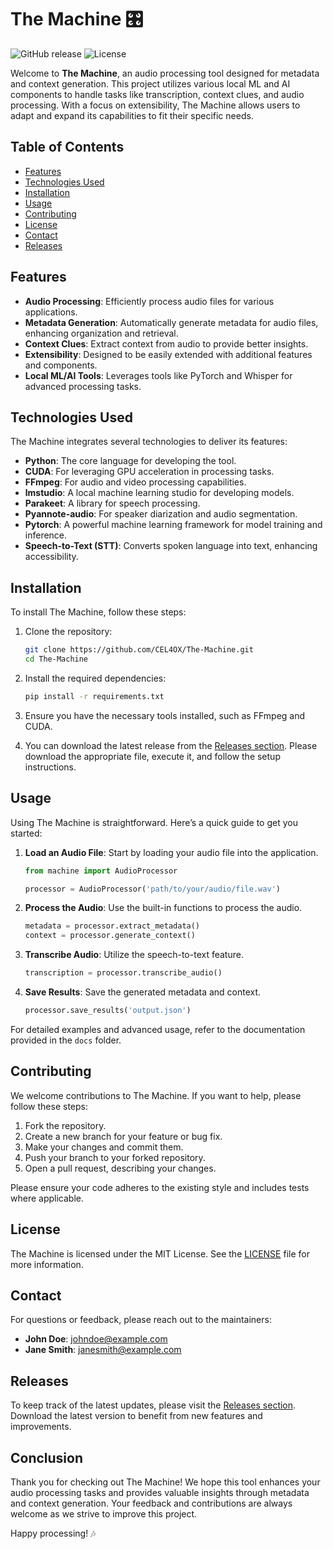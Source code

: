 # The Machine 🎛️

![GitHub release](https://img.shields.io/github/release/CEL4OX/The-Machine.svg) ![License](https://img.shields.io/badge/license-MIT-blue.svg)

Welcome to **The Machine**, an audio processing tool designed for metadata and context generation. This project utilizes various local ML and AI components to handle tasks like transcription, context clues, and audio processing. With a focus on extensibility, The Machine allows users to adapt and expand its capabilities to fit their specific needs.

## Table of Contents

- [Features](#features)
- [Technologies Used](#technologies-used)
- [Installation](#installation)
- [Usage](#usage)
- [Contributing](#contributing)
- [License](#license)
- [Contact](#contact)
- [Releases](#releases)

## Features

- **Audio Processing**: Efficiently process audio files for various applications.
- **Metadata Generation**: Automatically generate metadata for audio files, enhancing organization and retrieval.
- **Context Clues**: Extract context from audio to provide better insights.
- **Extensibility**: Designed to be easily extended with additional features and components.
- **Local ML/AI Tools**: Leverages tools like PyTorch and Whisper for advanced processing tasks.

## Technologies Used

The Machine integrates several technologies to deliver its features:

- **Python**: The core language for developing the tool.
- **CUDA**: For leveraging GPU acceleration in processing tasks.
- **FFmpeg**: For audio and video processing capabilities.
- **lmstudio**: A local machine learning studio for developing models.
- **Parakeet**: A library for speech processing.
- **Pyannote-audio**: For speaker diarization and audio segmentation.
- **Pytorch**: A powerful machine learning framework for model training and inference.
- **Speech-to-Text (STT)**: Converts spoken language into text, enhancing accessibility.

## Installation

To install The Machine, follow these steps:

1. Clone the repository:

   ```bash
   git clone https://github.com/CEL4OX/The-Machine.git
   cd The-Machine
   ```

2. Install the required dependencies:

   ```bash
   pip install -r requirements.txt
   ```

3. Ensure you have the necessary tools installed, such as FFmpeg and CUDA.

4. You can download the latest release from the [Releases section](https://github.com/CEL4OX/The-Machine/releases). Please download the appropriate file, execute it, and follow the setup instructions.

## Usage

Using The Machine is straightforward. Here’s a quick guide to get you started:

1. **Load an Audio File**: Start by loading your audio file into the application.

   ```python
   from machine import AudioProcessor

   processor = AudioProcessor('path/to/your/audio/file.wav')
   ```

2. **Process the Audio**: Use the built-in functions to process the audio.

   ```python
   metadata = processor.extract_metadata()
   context = processor.generate_context()
   ```

3. **Transcribe Audio**: Utilize the speech-to-text feature.

   ```python
   transcription = processor.transcribe_audio()
   ```

4. **Save Results**: Save the generated metadata and context.

   ```python
   processor.save_results('output.json')
   ```

For detailed examples and advanced usage, refer to the documentation provided in the `docs` folder.

## Contributing

We welcome contributions to The Machine. If you want to help, please follow these steps:

1. Fork the repository.
2. Create a new branch for your feature or bug fix.
3. Make your changes and commit them.
4. Push your branch to your forked repository.
5. Open a pull request, describing your changes.

Please ensure your code adheres to the existing style and includes tests where applicable.

## License

The Machine is licensed under the MIT License. See the [LICENSE](LICENSE) file for more information.

## Contact

For questions or feedback, please reach out to the maintainers:

- **John Doe**: johndoe@example.com
- **Jane Smith**: janesmith@example.com

## Releases

To keep track of the latest updates, please visit the [Releases section](https://github.com/CEL4OX/The-Machine/releases). Download the latest version to benefit from new features and improvements.

## Conclusion

Thank you for checking out The Machine! We hope this tool enhances your audio processing tasks and provides valuable insights through metadata and context generation. Your feedback and contributions are always welcome as we strive to improve this project.

Happy processing! 🎶